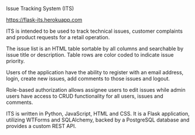Issue Tracking System (ITS) 

https://flask-its.herokuapp.com

ITS is intended to be used to track technical issues, customer complaints and product requests for a retail operation.

The issue list is an HTML table sortable by all columns and searchable by issue title or description.  Table rows are color coded to indicate issue priority.  

Users of the application have the ability to register with an email address, login, create new issues, add comments to those issues and logout.

Role-based authorization allows assignee users to edit issues while admin users have access to CRUD functionality for all users, issues and comments.

ITS is written in Python, JavaScript, HTML and CSS. It is a Flask application, utilizing WTForms and SQLAlchemy, backed by a PostgreSQL database and provides a custom REST API.





